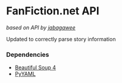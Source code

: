 # FanFiction.net API

*based on API by [jabagawee](https://github.com/jabagawee/FanFiction.Net-API)*

Updated to correctly parse story information

### Dependencies
* [Beautiful Soup 4](http://www.crummy.com/software/BeautifulSoup/)
* [PyYAML](http://pyyaml.org/wiki/PyYAMLDocumentation)




